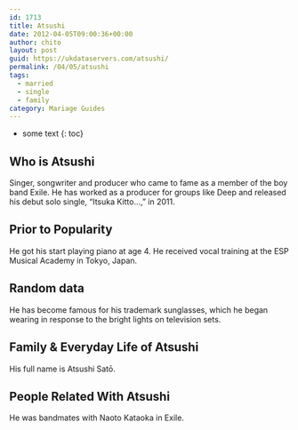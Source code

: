 ```yaml
---
id: 1713
title: Atsushi
date: 2012-04-05T09:00:36+00:00
author: chito
layout: post
guid: https://ukdataservers.com/atsushi/
permalink: /04/05/atsushi  
tags:
  - married
  - single
  - family
category: Mariage Guides
---
```


* some text
{: toc}


## Who is  Atsushi
                  
                  
                  
Singer, songwriter and producer who came to fame as a member of the boy band Exile. He has worked as a producer for groups like Deep and released his debut solo single, &#8220;Itsuka Kitto&#8230;,&#8221; in 2011.
                  
                
                
                
## Prior to Popularity 
                  
                  
                  
He got his start playing piano at age 4. He received vocal training at the ESP Musical Academy in Tokyo, Japan. 
                  
                
                
                
## Random data 
                  
                  
                  
He has become famous for his trademark sunglasses, which he began wearing in response to the bright lights on television sets. 
                  
                
                
                
## Family & Everyday Life of Atsushi
                  
                  
                  
His full name is Atsushi Satō.
                  
                
                
                
## People Related With  Atsushi
                  
                  
                  
He was bandmates with Naoto Kataoka in Exile. 
                  
                
              
            
          
          
          
    
    
  

